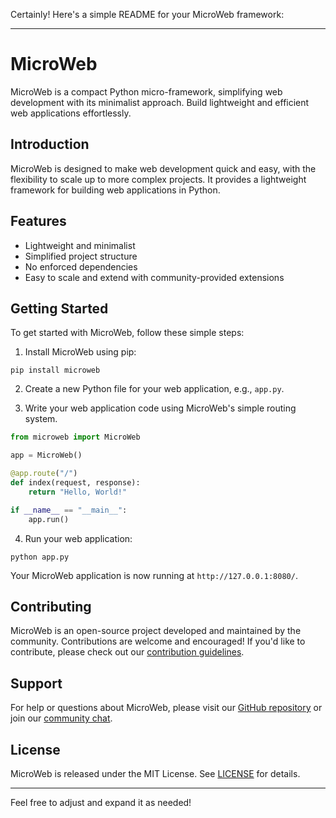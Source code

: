 Certainly! Here's a simple README for your MicroWeb framework:

---

# MicroWeb

MicroWeb is a compact Python micro-framework, simplifying web development with its minimalist approach. Build lightweight and efficient web applications effortlessly.

## Introduction

MicroWeb is designed to make web development quick and easy, with the flexibility to scale up to more complex projects. It provides a lightweight framework for building web applications in Python.

## Features

- Lightweight and minimalist
- Simplified project structure
- No enforced dependencies
- Easy to scale and extend with community-provided extensions

## Getting Started

To get started with MicroWeb, follow these simple steps:

1. Install MicroWeb using pip:

```
pip install microweb
```

2. Create a new Python file for your web application, e.g., `app.py`.

3. Write your web application code using MicroWeb's simple routing system.

```python
from microweb import MicroWeb

app = MicroWeb()

@app.route("/")
def index(request, response):
    return "Hello, World!"

if __name__ == "__main__":
    app.run()
```

4. Run your web application:

```
python app.py
```

Your MicroWeb application is now running at `http://127.0.0.1:8080/`.

## Contributing

MicroWeb is an open-source project developed and maintained by the community. Contributions are welcome and encouraged! If you'd like to contribute, please check out our [contribution guidelines](CONTRIBUTING.md).

## Support

For help or questions about MicroWeb, please visit our [GitHub repository](https://github.com/microweb/microweb) or join our [community chat](https://discord.gg/microweb).

## License

MicroWeb is released under the MIT License. See [LICENSE](LICENSE) for details.

---

Feel free to adjust and expand it as needed!
